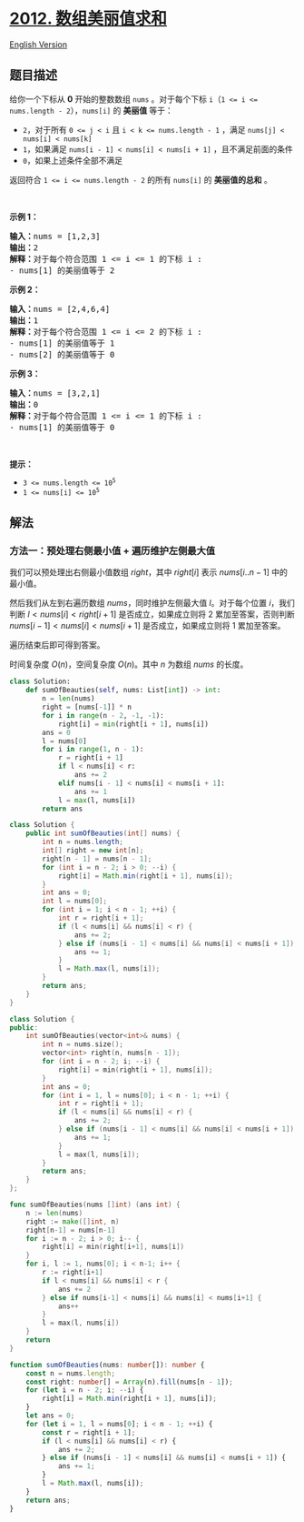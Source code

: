 # [2012. 数组美丽值求和](https://leetcode.cn/problems/sum-of-beauty-in-the-array)

[English Version](/solution/2000-2099/2012.Sum%20of%20Beauty%20in%20the%20Array/README_EN.md)

<!-- tags:数组 -->

<!-- difficulty:中等 -->

## 题目描述

<!-- 这里写题目描述 -->

<p>给你一个下标从 <strong>0</strong> 开始的整数数组 <code>nums</code> 。对于每个下标 <code>i</code>（<code>1 &lt;= i &lt;= nums.length - 2</code>），<code>nums[i]</code> 的 <strong>美丽值</strong> 等于：</p>

<ul>
	<li><code>2</code>，对于所有 <code>0 &lt;= j &lt; i</code> 且 <code>i &lt; k &lt;= nums.length - 1</code> ，满足 <code>nums[j] &lt; nums[i] &lt; nums[k]</code></li>
	<li><code>1</code>，如果满足 <code>nums[i - 1] &lt; nums[i] &lt; nums[i + 1]</code> ，且不满足前面的条件</li>
	<li><code>0</code>，如果上述条件全部不满足</li>
</ul>

<p>返回符合 <code>1 &lt;= i &lt;= nums.length - 2</code> 的所有<em> </em><code>nums[i]</code><em> </em>的 <strong>美丽值的总和</strong> 。</p>

<p>&nbsp;</p>

<p><strong>示例 1：</strong></p>

<pre><strong>输入：</strong>nums = [1,2,3]
<strong>输出：</strong>2
<strong>解释：</strong>对于每个符合范围 1 &lt;= i &lt;= 1 的下标 i :
- nums[1] 的美丽值等于 2
</pre>

<p><strong>示例 2：</strong></p>

<pre><strong>输入：</strong>nums = [2,4,6,4]
<strong>输出：</strong>1
<strong>解释：</strong>对于每个符合范围 1 &lt;= i &lt;= 2 的下标 i :
- nums[1] 的美丽值等于 1
- nums[2] 的美丽值等于 0
</pre>

<p><strong>示例 3：</strong></p>

<pre><strong>输入：</strong>nums = [3,2,1]
<strong>输出：</strong>0
<strong>解释：</strong>对于每个符合范围 1 &lt;= i &lt;= 1 的下标 i :
- nums[1] 的美丽值等于 0
</pre>

<p>&nbsp;</p>

<p><strong>提示：</strong></p>

<ul>
	<li><code>3 &lt;= nums.length &lt;= 10<sup>5</sup></code></li>
	<li><code>1 &lt;= nums[i] &lt;= 10<sup>5</sup></code></li>
</ul>

## 解法

### 方法一：预处理右侧最小值 + 遍历维护左侧最大值

我们可以预处理出右侧最小值数组 $right$，其中 $right[i]$ 表示 $nums[i..n-1]$ 中的最小值。

然后我们从左到右遍历数组 $nums$，同时维护左侧最大值 $l$。对于每个位置 $i$，我们判断 $l < nums[i] < right[i + 1]$ 是否成立，如果成立则将 $2$ 累加至答案，否则判断 $nums[i - 1] < nums[i] < nums[i + 1]$ 是否成立，如果成立则将 $1$ 累加至答案。

遍历结束后即可得到答案。

时间复杂度 $O(n)$，空间复杂度 $O(n)$。其中 $n$ 为数组 $nums$ 的长度。

<!-- tabs:start -->

```python
class Solution:
    def sumOfBeauties(self, nums: List[int]) -> int:
        n = len(nums)
        right = [nums[-1]] * n
        for i in range(n - 2, -1, -1):
            right[i] = min(right[i + 1], nums[i])
        ans = 0
        l = nums[0]
        for i in range(1, n - 1):
            r = right[i + 1]
            if l < nums[i] < r:
                ans += 2
            elif nums[i - 1] < nums[i] < nums[i + 1]:
                ans += 1
            l = max(l, nums[i])
        return ans
```

```java
class Solution {
    public int sumOfBeauties(int[] nums) {
        int n = nums.length;
        int[] right = new int[n];
        right[n - 1] = nums[n - 1];
        for (int i = n - 2; i > 0; --i) {
            right[i] = Math.min(right[i + 1], nums[i]);
        }
        int ans = 0;
        int l = nums[0];
        for (int i = 1; i < n - 1; ++i) {
            int r = right[i + 1];
            if (l < nums[i] && nums[i] < r) {
                ans += 2;
            } else if (nums[i - 1] < nums[i] && nums[i] < nums[i + 1]) {
                ans += 1;
            }
            l = Math.max(l, nums[i]);
        }
        return ans;
    }
}
```

```cpp
class Solution {
public:
    int sumOfBeauties(vector<int>& nums) {
        int n = nums.size();
        vector<int> right(n, nums[n - 1]);
        for (int i = n - 2; i; --i) {
            right[i] = min(right[i + 1], nums[i]);
        }
        int ans = 0;
        for (int i = 1, l = nums[0]; i < n - 1; ++i) {
            int r = right[i + 1];
            if (l < nums[i] && nums[i] < r) {
                ans += 2;
            } else if (nums[i - 1] < nums[i] && nums[i] < nums[i + 1]) {
                ans += 1;
            }
            l = max(l, nums[i]);
        }
        return ans;
    }
};
```

```go
func sumOfBeauties(nums []int) (ans int) {
	n := len(nums)
	right := make([]int, n)
	right[n-1] = nums[n-1]
	for i := n - 2; i > 0; i-- {
		right[i] = min(right[i+1], nums[i])
	}
	for i, l := 1, nums[0]; i < n-1; i++ {
		r := right[i+1]
		if l < nums[i] && nums[i] < r {
			ans += 2
		} else if nums[i-1] < nums[i] && nums[i] < nums[i+1] {
			ans++
		}
		l = max(l, nums[i])
	}
	return
}
```

```ts
function sumOfBeauties(nums: number[]): number {
    const n = nums.length;
    const right: number[] = Array(n).fill(nums[n - 1]);
    for (let i = n - 2; i; --i) {
        right[i] = Math.min(right[i + 1], nums[i]);
    }
    let ans = 0;
    for (let i = 1, l = nums[0]; i < n - 1; ++i) {
        const r = right[i + 1];
        if (l < nums[i] && nums[i] < r) {
            ans += 2;
        } else if (nums[i - 1] < nums[i] && nums[i] < nums[i + 1]) {
            ans += 1;
        }
        l = Math.max(l, nums[i]);
    }
    return ans;
}
```

<!-- tabs:end -->

<!-- end -->
